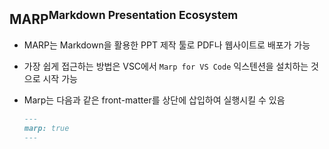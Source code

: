 ## MARP<sup>Markdown Presentation Ecosystem</sup>

- MARP는 Markdown을 활용한 PPT 제작 툴로 PDF나 웹사이트로 배포가 가능

- 가장 쉽게 접근하는 방법은 VSC에서 `Marp for VS Code` 익스텐션을 설치하는 것으로 시작 가능

- Marp는 다음과 같은 front-matter를 상단에 삽입하여 실행시킬 수 있음
  
  ```markdown
  ---
  marp: true
  ---
  ```
